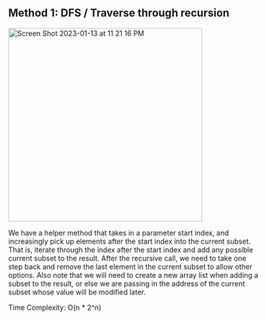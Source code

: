 ## Method 1: DFS / Traverse through recursion

<img width="389" alt="Screen Shot 2023-01-13 at 11 21 16 PM" src="https://user-images.githubusercontent.com/106039830/212457393-e4815666-bd5a-4913-b01a-99d76b46750f.png">

We have a helper method that takes in a parameter start index, and increasingly pick up elements after the start index into the current subset. That is, 
iterate through the index after the start index and add any possible current subset to the result. After the recursive call, we need to take one step back and remove the last element in the current subset to allow other options. Also note that we will need to create a new array list when adding a subset to the result, or else we are passing in the address of the current subset whose value will be modified later. 

Time Complexity: O(n * 2^n)
